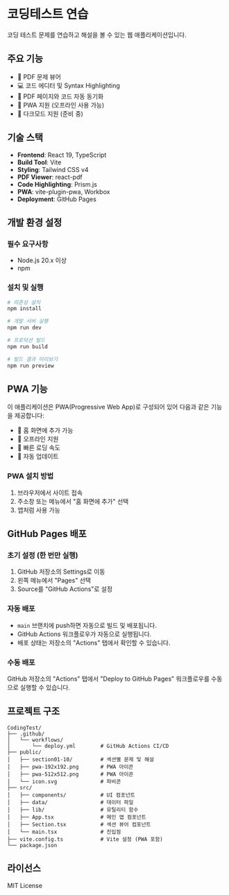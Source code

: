 # 코딩테스트 연습

코딩 테스트 문제를 연습하고 해설을 볼 수 있는 웹 애플리케이션입니다.

## 주요 기능

- 📄 PDF 문제 뷰어
- 💻 코드 에디터 및 Syntax Highlighting
- 🔄 PDF 페이지와 코드 자동 동기화
- 📱 PWA 지원 (오프라인 사용 가능)
- 🎨 다크모드 지원 (준비 중)

## 기술 스택

- **Frontend**: React 19, TypeScript
- **Build Tool**: Vite
- **Styling**: Tailwind CSS v4
- **PDF Viewer**: react-pdf
- **Code Highlighting**: Prism.js
- **PWA**: vite-plugin-pwa, Workbox
- **Deployment**: GitHub Pages

## 개발 환경 설정

### 필수 요구사항

- Node.js 20.x 이상
- npm

### 설치 및 실행

```bash
# 의존성 설치
npm install

# 개발 서버 실행
npm run dev

# 프로덕션 빌드
npm run build

# 빌드 결과 미리보기
npm run preview
```

## PWA 기능

이 애플리케이션은 PWA(Progressive Web App)로 구성되어 있어 다음과 같은 기능을 제공합니다:

- 📲 홈 화면에 추가 가능
- 🔌 오프라인 지원
- 🚀 빠른 로딩 속도
- 🔄 자동 업데이트

### PWA 설치 방법

1. 브라우저에서 사이트 접속
2. 주소창 또는 메뉴에서 "홈 화면에 추가" 선택
3. 앱처럼 사용 가능

## GitHub Pages 배포

### 초기 설정 (한 번만 실행)

1. GitHub 저장소의 Settings로 이동
2. 왼쪽 메뉴에서 "Pages" 선택
3. Source를 "GitHub Actions"로 설정

### 자동 배포

- `main` 브랜치에 push하면 자동으로 빌드 및 배포됩니다.
- GitHub Actions 워크플로우가 자동으로 실행됩니다.
- 배포 상태는 저장소의 "Actions" 탭에서 확인할 수 있습니다.

### 수동 배포

GitHub 저장소의 "Actions" 탭에서 "Deploy to GitHub Pages" 워크플로우를 수동으로 실행할 수 있습니다.

## 프로젝트 구조

```
CodingTest/
├── .github/
│   └── workflows/
│       └── deploy.yml        # GitHub Actions CI/CD
├── public/
│   ├── section01-10/         # 섹션별 문제 및 해설
│   ├── pwa-192x192.png       # PWA 아이콘
│   ├── pwa-512x512.png       # PWA 아이콘
│   └── icon.svg              # 파비콘
├── src/
│   ├── components/           # UI 컴포넌트
│   ├── data/                 # 데이터 파일
│   ├── lib/                  # 유틸리티 함수
│   ├── App.tsx               # 메인 앱 컴포넌트
│   ├── Section.tsx           # 섹션 뷰어 컴포넌트
│   └── main.tsx              # 진입점
├── vite.config.ts            # Vite 설정 (PWA 포함)
└── package.json

```

## 라이선스

MIT License
